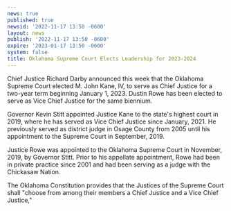 ```yaml
---
news: true
published: true
newsid: '2022-11-17 13:50 -0600'
layout: news
publish: '2022-11-17 13:50 -0600'
expire: '2023-01-17 13:50 -0600'
system: false
title: Oklahoma Supreme Court Elects Leadership for 2023-2024
---
```

Chief Justice Richard Darby announced this week that the Oklahoma Supreme Court elected M. John Kane, IV, to serve as Chief Justice for a two-year term beginning January 1, 2023.  Dustin Rowe has been elected to serve as Vice Chief Justice for the same biennium.
 
Governor Kevin Stitt appointed Justice Kane to the state's highest court in 2019, where he has served as Vice Chief Justice since January, 2021.  He previously served as district judge in Osage County from 2005 until his appointment to the Supreme Court in September, 2019.
 
Justice Rowe was appointed to the Oklahoma Supreme Court in November, 2019, by Governor Stitt.  Prior to his appellate appointment, Rowe had been in private practice since 2001 and had been serving as a judge with the Chickasaw Nation.
 
The Oklahoma Constitution provides that the Justices of the Supreme Court shall "choose from among their members a Chief Justice and a Vice Chief Justice," 

